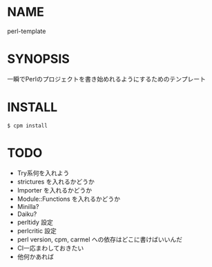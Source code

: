 # NAME
perl-template

# SYNOPSIS
一瞬でPerlのプロジェクトを書き始めれるようにするためのテンプレート

# INSTALL
```
$ cpm install
```

# TODO
- Try系何を入れよう
- strictures を入れるかどうか
- Importer を入れるかどうか
- Module::Functions を入れるかどうか
- Minilla?
- Daiku?
- perltidy 設定
- perlcritic 設定
- perl version, cpm, carmel への依存はどこに書けばいいんだ
- CI一応まわしておきたい
- 他何かあれば

